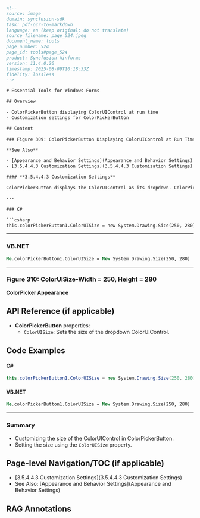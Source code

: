 ```html
<!-- 
source: image
domain: syncfusion-sdk
task: pdf-ocr-to-markdown
language: en (keep original; do not translate)
source_filename: page_524.jpeg
document_name: tools
page_number: 524
page_id: tools#page_524
product: Syncfusion Winforms
version: 11.4.0.26
timestamp: 2025-08-09T10:18:33Z
fidelity: lossless
-->

# Essential Tools for Windows Forms

## Overview

- ColorPickerButton displaying ColorUIControl at run time
- Customization settings for ColorPickerButton

## Content

### Figure 309: ColorPickerButton Displaying ColorUIControl at Run Time

**See Also**

- [Appearance and Behavior Settings](Appearance and Behavior Settings)
- [3.5.4.4.3 Customization Settings](3.5.4.4.3 Customization Settings)

#### **3.5.4.4.3 Customization Settings**

ColorPickerButton displays the ColorUIControl as its dropdown. ColorPickerButton has properties to customize the ColorUIControl. Refer the [User Guide](User Guide) for ColorUIControl. The size for the dropdown, i.e., ColorUIControl can be set using the `ColorUISize` property.

---

### C#

```csharp
this.colorPickerButton1.ColorUISize = new System.Drawing.Size(250, 280);
```

---

### VB.NET

```vb
Me.colorPickerButton1.ColorUISize = New System.Drawing.Size(250, 280)
```

---

### Figure 310: ColorUISize-Width = 250, Height = 280

**ColorPicker Appearance**

## API Reference (if applicable)

- **ColorPickerButton** properties:
  - `ColorUISize`: Sets the size of the dropdown ColorUIControl.

## Code Examples

#### C#

```csharp
this.colorPickerButton1.ColorUISize = new System.Drawing.Size(250, 280);
```

#### VB.NET

```vb
Me.colorPickerButton1.ColorUISize = New System.Drawing.Size(250, 280)
```

---

### Summary

- Customizing the size of the ColorUIControl in ColorPickerButton.
- Setting the size using the `ColorUISize` property.

## Page-level Navigation/TOC (if applicable)

- [3.5.4.4.3 Customization Settings](3.5.4.4.3 Customization Settings)
- See Also: [Appearance and Behavior Settings](Appearance and Behavior Settings)

## RAG Annotations

<!-- tags: [syncfusion, winforms, colorpickerbutton, coloui, customization, ui] keywords: [ColorPickerButton, ColorUIControl, ColorUISize, customization, appearance, behavior, user guide, size, run time display, C#, VB.NET, default colors, palette] -->
```